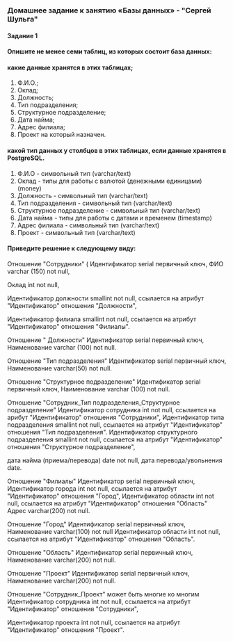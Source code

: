### Домашнее задание к занятию «Базы данных» - "Сергей Шульга"

#### Задание 1
#### Опишите не менее семи таблиц, из которых состоит база данных:
#### какие данные хранятся в этих таблицах;
1. Ф.И.О.;
2. Оклад;
3. Должность;
4. Тип подразделения;
5. Структурное подразделение;
6. Дата найма;
7. Адрес филиала;
8. Проект на который назначен.

#### какой тип данных у столбцов в этих таблицах, если данные хранятся в PostgreSQL.
1. Ф.И.О - cимвольный тип (varchar/text)
2. Оклад - типы для работы с валютой (денежными единицами) (money)
3. Должность - символьный тип (varchar/text)
4. Тип подразделения - символьный тип (varchar/text)
5. Структурное подразделение - символьный тип (varchar/text)
6. Дата найма - типы для работы с датами и временем (timestamp)
7. Адрес филиала - символьный тип (varchar/text)
8. Проект - символьный тип (varchar/text)

#### Приведите решение к следующему виду:

Отношение "Сотрудники" (
Идентификатор serial первичный ключ,
ФИО varchar (150) not null,

Оклад int not null,

Идентификатор должности smallint not null, ссылается на атрибут "Идентификатор" отношения "Должности",

Идентификатор филиала smallint not null, ссылается на атрибут "Идентификатор" отношения "Филиалы".

Отношение " Должности"
Идентификатор serial первичный ключ,
Наименование varchar (100) not null.

Отношение "Тип подразделения"
Идентификатор serial первичный ключ,
Наименование varchar(50) not null.

Отношение "Структурное подразделение"
Идентификатор serial первичный ключ,
Наименование varchar (100) not null.

Отношение "Сотрудник_Тип подразделения_Структурное подразделение"
Идентификатор сотрудника int not null, ссылается на арибут "Идентификатор" отношения "Сотрудники",
Идентификатор типа подразделения smallint not null, ссылается на атрибут "Идентификатор" отношения "Тип подразделения".
Идентификатор структурного подразделения smallint not null, ссылается на атрибут "Идентификатор" отношения "Структурное подразделение",

дата найма (приема/перевода) date not null,
дата перевода/увольнения date.

Отношение "Филиалы"
Идентификатор serial первичный ключ,
Идентификатор города int not null, ссылается на атрибут "Идентификатор" отношения "Город",
Идентификатор области int not null, ссылается на атрибут "Идентификатор" отношения "Область"
Адрес varchar(200) not null.

Отношение "Город"
Идентификатор serial первичный ключ,
Наименование varchar(100) not null
Идентификатор области int not null, ссылается на атрибут "Идентификатор" отношения "Область".

Отношение "Область"
Идентификатор serial первичный ключ,
Наименование varchar(200) not null.

Отношение "Проект"
Идентификатор serial первичный ключ,
Наименование varchar(200) not null.

Отношение "Сотрудник_Проект" может быть многие ко многим
Идентификатор сотрудника int not null, ссылается на атрибут "Идентификатор" отношения "Сотрудники",

Идентификатор проекта int not null, ссылается на атрибут "Идентификатор" отношения "Проект".
